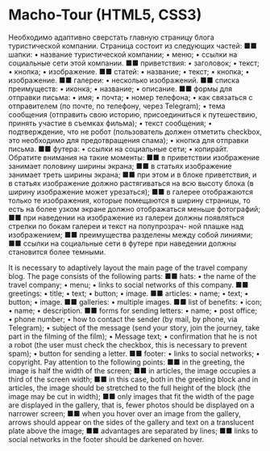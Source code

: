 # Macho-Tour (HTML5, CSS3)
Необходимо адаптивно сверстать главную страницу блога туристической компании.
Страница состоит из следующих частей:
■■ шапки:
• название туристической компании;
• меню;
• ссылки на социальные сети этой компании.
■■ приветствия:
• заголовок;
• текст;
• кнопка;
• изображение.
■■ статей:
• название;
• текст;
• кнопка;
• изображение.
■■ галереи:
• несколько изображений.
■■ списка преимуществ:
• иконка;
• название;
• описание.
■■ формы для отправки письма:
• имя;
• почта;
• номер телефона;
• как связаться с отправителем (по почте, по телефону, через Telegram);
• тема сообщения (отправить свою историю, присоединиться к путешествию, принять участие в съемках фильма);
• текст сообщения;
• подтверждение, что не робот (пользователь должен отметить checkbox, это необходимо для предотвращения спама);
• кнопка для отправки письма.
■■ футера:
• ссылки на социальные сети;
• копирайт.
Обратите внимания на такие моменты:
■■ в приветствии изображение занимает половину ширины экрана;
■■ в статьях изображение занимает треть ширины экрана;
■■ при этом и в блоке приветствия, и в статьях изображение должно растягиваться на всю высоту блока (в ширину изображение может урезаться);
■■ в галерее отображаются только те изображения, которые помещаются в ширину страницы, то есть на более узком экране должно отображаться меньше фотографий;
■■ при наведении на изображение из галереи должны появляться стрелки по бокам галереи и текст на полупрозрач- ной плашке над изображением;
■■ преимущества разделены между собой линиями;
■■ ссылки на социальные сети в футере при наведении должны становится более темными.

It is necessary to adaptively layout the main page of the travel company blog.
The page consists of the following parts:
■■ hats:
• the name of the travel company;
• menu;
• links to social networks of this company.
■■ greetings:
• title;
• text;
• button;
• image.
■■ articles:
• name;
• text;
• button;
• image.
■■ galleries:
• multiple images.
■■ list of benefits:
• icon;
• name;
• description.
■■ forms for sending letters:
• name;
• post office;
• phone number;
• how to contact the sender (by mail, by phone, via Telegram);
• subject of the message (send your story, join the journey, take part in the filming of the film);
• Message text;
• confirmation that he is not a robot (the user must check the checkbox, this is necessary to prevent spam);
• button for sending a letter.
■■ footer:
• links to social networks;
• copyright.
Pay attention to the following points:
■■ in the greeting, the image is half the width of the screen;
■■ in articles, the image occupies a third of the screen width;
■■ in this case, both in the greeting block and in articles, the image should be stretched to the full height of the block (the image may be cut in width);
■■ only images that fit the width of the page are displayed in the gallery, that is, fewer photos should be displayed on a narrower screen;
■■ when you hover over an image from the gallery, arrows should appear on the sides of the gallery and text on a translucent plate above the image;
■■ advantages are separated by lines;
■■ links to social networks in the footer should be darkened on hover.
